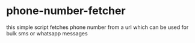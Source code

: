# phone-number-fetcher
this simple script fetches phone number from a url which can be used for bulk sms or whatsapp messages
